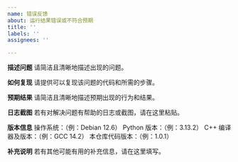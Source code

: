 ```yaml
---
name: 错误反馈
about: 运行结果错误或不符合预期
title: ''
labels: ''
assignees: ''

---
```


**描述问题**
请简洁且清晰地描述出现的问题。

**如何复现**
请提供可以复现该问题的代码和所需的步骤。

**预期结果**
请简洁且清晰地描述预期出现的行为和结果。

**日志截图**
若有对解决问题有帮助的日志或截图，请在这里粘贴。

**版本信息**
操作系统：（例：Debian 12.6）
Python 版本：（例：3.13.2）
C++ 编译器及版本：（例：GCC 14.2）
本仓库代码版本：（例：1.0.1）

**补充说明**
若有其他可能有用的补充信息，请在这里填写。
